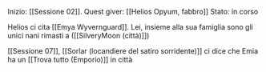 Inizio: [[Sessione 02]].
Quest giver: [[Helios Opyum, fabbro]]
Stato: in corso

Helios ci cita [[Emya Wyvernguard]]. Lei, insieme alla sua famiglia sono gli unici nani rimasti a ([[SilveryMoon (città)]])

[[Sessione 07]], [[Sorlar (locandiere del satiro sorridente)]] ci dice che Emia ha un [[Trova tutto (Emporio)]] in città